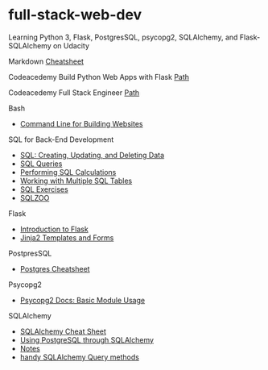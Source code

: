 # full-stack-web-dev
Learning Python 3, Flask, PostgresSQL, psycopg2, SQLAlchemy, and Flask-SQLAlchemy on Udacity

Markdown
[ Cheatsheet](https://github.com/adam-p/markdown-here/wiki/Markdown-Cheatsheet)

Codeacedemy Build Python Web Apps with Flask
[ Path](https://www.codecademy.com/learn/paths/build-python-web-apps-flask)

Codeacedemy Full Stack Engineer 
[ Path](https://www.codecademy.com/learn/paths/full-stack-engineer-career-path)

Bash

* [Command Line for Building Websites](https://www.codecademy.com/learn/paths/full-stack-engineer-career-path/tracks/fscp-setting-up-your-dev-environment/modules/fecp-command-line-for-building-websites/cheatsheet)

SQL for Back-End Development

* [SQL: Creating, Updating, and Deleting Data](https://www.codecademy.com/learn/paths/full-stack-engineer-career-path/tracks/fscp-sql-for-back-end-development/modules/fscp-sql-creating-updating-and-deleting-data/cheatsheet)
* [SQL Queries](https://www.codecademy.com/learn/paths/full-stack-engineer-career-path/tracks/fscp-sql-for-back-end-development/modules/fscp-sql-queries/cheatsheet)
* [Performing SQL Calculations](https://www.codecademy.com/learn/paths/full-stack-engineer-career-path/tracks/fscp-sql-for-back-end-development/modules/webdev-sql-aggregates/cheatsheet)
* [Working with Multiple SQL Tables](https://www.codecademy.com/learn/paths/full-stack-engineer-career-path/tracks/fscp-sql-for-back-end-development/modules/fscp-working-with-multiple-sql-tables/cheatsheet)
* [SQL Exercises](https://dreamy-cabbage-87c3f6.netlify.app/)
* [SQLZOO](https://sqlzoo.net/)

Flask

* [Introduction to Flask](https://www.codecademy.com/learn/paths/build-python-web-apps-flask/tracks/introduction-to-flask/modules/introduction-to-flask/cheatsheet)
* [Jinja2 Templates and Forms](https://www.codecademy.com/learn/paths/build-python-web-apps-flask/tracks/introduction-to-flask/modules/flask-templates-and-forms/cheatsheet)

PostpresSQL

* [Postgres Cheatsheet](https://gist.github.com/apolloclark/ea5466d5929e63043dcf)

Psycopg2

* [Psycopg2 Docs: Basic Module Usage](http://initd.org/psycopg/docs/usage.html)

SQLAlchemy

* [SQLAlchemy Cheat Sheet](https://github.com/crazyguitar/pysheeet/blob/master/docs/notes/python-sqlalchemy.rst#set-a-database-url)
* [Using PostgreSQL through SQLAlchemy](https://www.compose.com/articles/using-postgresql-through-sqlalchemy/)
* [Notes](https://github.com/briansegs/full-stack-web-dev/blob/main/files/class-demo/SQLAlchemy-ORM-in-Depth-notes.py)
* [handy SQLAlchemy Query methods](https://video.udacity-data.com/topher/2019/August/5d5a52af_query-cheat-sheet/query-cheat-sheet.pdf)




